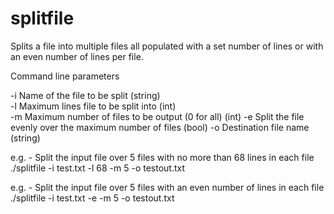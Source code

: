 # splitfile
Splits a file into multiple files all populated with a set number of lines or with an even number of lines per file.

Command line parameters

-i Name of the file to be split (string)  
-l Maximum lines file to be split into (int)  
-m Maximum number of files to be output (0 for all) (int)
-e Split the file evenly over the maximum number of files (bool)
-o Destination file name (string)  

e.g. - Split the input file over 5 files with no more than 68 lines in each file
./splitfile -i test.txt -l 68 -m 5 -o testout.txt

e.g. - Split the input file over 5 files with an even number of lines in each file
./splitfile -i test.txt -e -m 5 -o testout.txt

